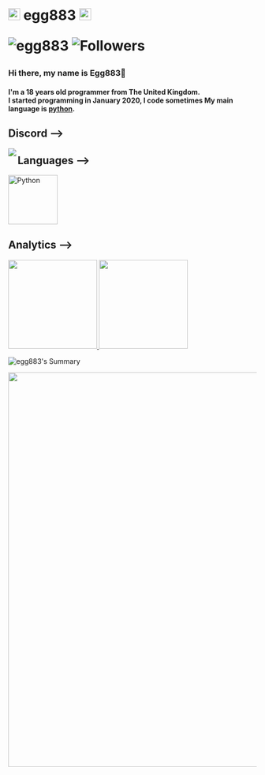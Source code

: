 <h1 align="left">
  <a target="_blank">
    <img src="https://github.com/JayantGoel001/JayantGoel001/blob/master/GIF/Earth.gif" width="24px" style="max-width:100%;">
  </a>
  egg883
  <a target="_blank">
    <img src="https://github.com/JayantGoel001/JayantGoel001/blob/master/GIF/Earth.gif"  width="24px" style="max-width:100%;">
    <p align="left">  
  <img src="https://komarev.com/ghpvc/?username=egg883" alt="egg883" />
  <img alt="Followers" src="https://img.shields.io/github/followers/cotra1337?style=social">    
</p>
<p align="left">  
 </p>
  </a>
</h1>

### Hi there, my name is Egg883👋
#### I'm a 18 years old programmer from The United Kingdom.</br> I started programming in January 2020, I code sometimes My main language is [python](https://python.org).

<h2><strong> Discord -->  </strong></h2>
<a href="https://discord.com/users/184841558661529600"><img align="left" src="https://lanyard.cnrad.dev/api/184841558661529600"></a>





<h2><strong> Languages -->  </strong></h2>

<img src="https://cdn.discordapp.com/attachments/974332459577639013/979757795412947014/unknown.png" alt="Python" width="100" height="100"/>


 <h2><strong> Analytics -->  </strong></h2>

<p align="left">
<a href="https://github.com/egg883">
  <img height="180em" src="https://github-readme-stats.vercel.app/api?username=egg883&show_icons=true&theme=midnight-purple&include_all_commits=true&count_private=true"/>
  <img height="180em" src="https://github-readme-stats.vercel.app/api/top-langs/?username=egg883&layout=compact&langs_count=7&theme=midnight-purple"/>
</a>
</p>

![egg883's Summary](https://github-profile-summary-cards.vercel.app/api/cards/profile-details?username=egg883&theme=monokai)

<center>
  <a href="https://github.com/ryo-ma/github-profile-trophy">
    <img width=800 src="https://github-profile-trophy.vercel.app/?username=egg883&column=8&theme=discord&no-frame=true&no-bg=true"/>
  </a>
</center>
